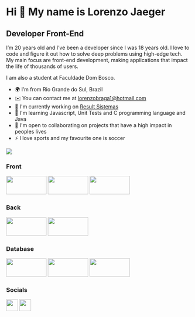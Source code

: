 Hi 👋 My name is Lorenzo Jaeger
==========================

Developer Front-End
-----------------------------

I’m 20 years old and I’ve been a developer since I was 18 years old. I love to code and figure it out how to solve deep problems using high-edge tech. My main focus are front-end development, making applications that impact the life of thousands of users.

I am also a student at Faculdade Dom Bosco.

* 🌍  I’m from Rio Grande do Sul, Brazil
* ✉️  You can contact me at [lorenzobraga1@hotmail.com](mailto:lorenzobraga1@hotmail.com)
* 🚀  I'm currently working on [Result Sistemas](http://Hoepers.com)
* 🧠  I'm learning Javascript, Unit Tests and C programming language and Java
* 🤝  I'm open to collaborating on projects that have a high impact in peoples lives
* ⚡  I love sports and my favourite one is soccer

<a href="https://www.github.com/lorenzo-jaeger" target="_blank" rel="noreferrer"><img
src="https://img.shields.io/github/followers/lorenzo-jaeger?logo=github&style=for-the-badge&color=3382ed&labelColor=171717" /></a>

### Front

<p align="left"> <a target="_blank" rel="noreferrer"><img src="https://img.shields.io/badge/HTML5-E34F26?style=for-the-badge&logo=html5&logoColor=white" width="110" height="50" /></a> <a target="_blank" rel="noreferrer"><img src="https://img.shields.io/badge/CSS3-1572B6?style=for-the-badge&logo=css3&logoColor=white" width="110" height="50" /></a> <a target="_blank" rel="noreferrer"><img src="https://img.shields.io/badge/JavaScript-323330?style=for-the-badge&logo=javascript&logoColor=F7DF1E" width="110" height="50" /></a> </p>

### Back

<p align="left"> <a target="_blank" rel="noreferrer"><img src="https://img.shields.io/badge/C-00599C?style=for-the-badge&logo=c&logoColor=white" width="110" height="50" /></a> <a target="_blank" rel="noreferrer"><img src="https://img.shields.io/badge/Python-FFD43B?style=for-the-badge&logo=python&logoColor=blue" width="110" height="50" /></a>  </p>

### Database

<p align="left"> <a target="_blank" rel="noreferrer"><img src="https://img.shields.io/badge/MySQL-005C84?style=for-the-badge&logo=mysql&logoColor=white" width="110" height="50" /></a> <a target="_blank" rel="noreferrer"><img src="https://img.shields.io/badge/Oracle-F80000?style=for-the-badge&logo=Oracle&logoColor=white" width="110" height="50" /></a> <a target="_blank" rel="noreferrer"><img src="https://img.shields.io/badge/Microsoft%20SQL%20Server-CC2927?style=for-the-badge&logo=microsoft%20sql%20server&logoColor=white" width="110" height="50" /></a> </p>

### Socials

<p align="left"> <a href="https://github.com/Lorenzo-jaeger" target="_blank" rel="noreferrer"><img src="https://raw.githubusercontent.com/danielcranney/readme-generator/main/public/icons/socials/github-dark.svg" width="32" height="32" /></a> <a href="https://www.linkedin.com/in/lorenzo-jaeger-334746252/" target="_blank" rel="noreferrer"><img src="https://raw.githubusercontent.com/danielcranney/readme-generator/main/public/icons/socials/linkedin.svg" width="32" height="32" /></a> </p>


